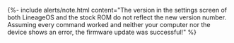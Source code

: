 {%- include alerts/note.html content="The version in the settings screen of both LineageOS and the stock ROM do not reflect the new version number.
Assuming every command worked and neither your computer nor the device shows an error, the firmware update was successful!" %}
